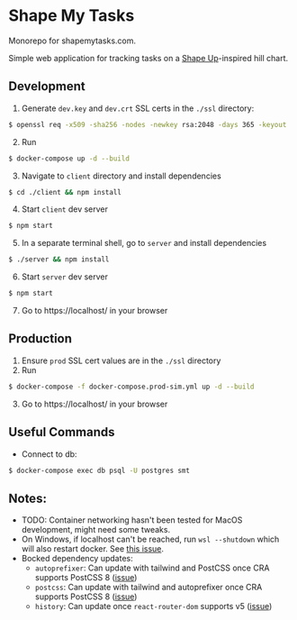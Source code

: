 # Shape My Tasks

Monorepo for shapemytasks.com.

Simple web application for tracking tasks on a [Shape Up](https://basecamp.com/shapeup)-inspired hill chart.

## Development
1. Generate `dev.key` and `dev.crt` SSL certs in the `./ssl` directory:
```bash
$ openssl req -x509 -sha256 -nodes -newkey rsa:2048 -days 365 -keyout ./ssl/dev.key -out ./ssl/dev.crt
```
2. Run
```bash
$ docker-compose up -d --build
```
3. Navigate to `client` directory and install dependencies
```bash
$ cd ./client && npm install
```
4. Start `client` dev server
```bash
$ npm start
```
5. In a separate terminal shell, go to `server` and install dependencies
```bash
$ ./server && npm install
```
6. Start `server` dev server
```bash
$ npm start
```
7. Go to https://localhost/ in your browser

## Production
1. Ensure `prod` SSL cert values are in the `./ssl` directory
2. Run
```bash
$ docker-compose -f docker-compose.prod-sim.yml up -d --build
```
3. Go to https://localhost/ in your browser

## Useful Commands
* Connect to db:
```bash
$ docker-compose exec db psql -U postgres smt
```

## Notes:
* TODO: Container networking hasn't been tested for MacOS development, might need some tweaks.
* On Windows, if localhost can't be reached, run `wsl --shutdown` which will also restart docker. See [this issue](https://github.com/microsoft/WSL/issues/4204).
* Bocked dependency updates:
    * `autoprefixer`: Can update with tailwind and PostCSS once CRA supports PostCSS 8 ([issue](https://github.com/facebook/create-react-app/issues/9664))
    * `postcss`: Can update with tailwind and autoprefixer once CRA supports PostCSS 8 ([issue](https://github.com/facebook/create-react-app/issues/9664))
    * `history`: Can update once `react-router-dom` supports v5 ([issue](https://github.com/ReactTraining/history/issues/804))

